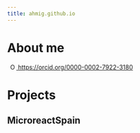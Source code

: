 ```yaml
---
title: ahmig.github.io
---
```


# About me

<a
id="cy-effective-orcid-url"
class="underline"
href="https://orcid.org/0000-0002-7922-3180"
target="orcid.widget"
rel="me noopener noreferrer"
style="vertical-align: top">
        <img
                src="https://orcid.org/sites/default/files/images/orcid_16x16.png"
                style="width: 1em; margin-inline-start: 0.5em"
                alt="ORCID iD icon"/>
        https://orcid.org/0000-0002-7922-3180
</a>

# Projects

## MicroreactSpain

<object data="https://microreact.org/project/8ipZcBhuBpcCgeEhHLy98c-microreactspain"
        style="width: 100vw; height: 85vh; max-width: 100%">
</object>
